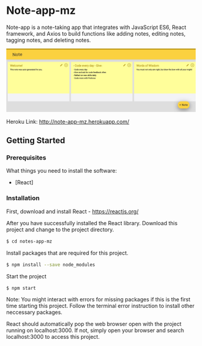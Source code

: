 # Note-app-mz

Note-app is a note-taking app that integrates with JavaScript ES6, React framework, and Axios to build functions like adding notes, editing notes, tagging notes, and deleting notes. 

<img src="images/notes.jpg">

Heroku Link: http://note-app-mz.herokuapp.com/

## Getting Started
### Prerequisites

What things you need to install the software:

* [React]


### Installation

First, download and install React - https://reactjs.org/

After you have successfully installed the React library. Download this project and change to the project directory.
```sh
$ cd notes-app-mz
```

Install packages that are required for this project.

```sh
$ npm install --save node_modules
```

Start the project

```sh
$ npm start
```

Note: You might interact with errors for missing packages if this is the first time starting this project. Follow the terminal error instruction to install other neccessary packages. 

React should automatically pop the web browser open with the project running on localhost:3000. If not, simply open your browser and search localhost:3000 to access this project. 